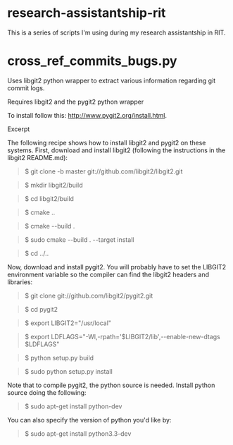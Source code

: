 research-assistantship-rit
==========================

This is a series of scripts I'm using during my research assistantship in RIT.

cross_ref_commits_bugs.py
=========================

Uses libgit2 python wrapper to extract various information regarding git commit logs.

Requires libgit2 and the pygit2 python wrapper

To install follow this: http://www.pygit2.org/install.html.

Excerpt

The following recipe shows how to install libgit2 and pygit2 on these systems. First,
download and install libgit2 (following the instructions in the libgit2 README.md):

>$ git clone -b master git://github.com/libgit2/libgit2.git

>$ mkdir libgit2/build

>$ cd libgit2/build

>$ cmake ..

>$ cmake --build .

>$ sudo cmake --build . --target install

>$ cd ../..

Now, download and install pygit2. You will probably have to set the LIBGIT2 environment
variable so the compiler can find the libgit2 headers and libraries:

>$ git clone git://github.com/libgit2/pygit2.git

>$ cd pygit2

>$ export LIBGIT2="/usr/local"

>$ export LDFLAGS="-Wl,-rpath='$LIBGIT2/lib',--enable-new-dtags $LDFLAGS"

>$ python setup.py build

>$ sudo python setup.py install

Note that to compile pygit2, the python source is needed. Install python source doing the following:

>$ sudo apt-get install python-dev

You can also specify the version of python you'd like by:

>$ sudo apt-get install python3.3-dev